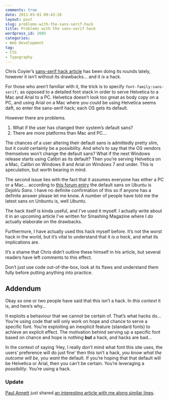```yaml
---
comments: true
date: 2011-03-01 09:43:26
layout: post
slug: problems-with-the-sans-serif-hack
title: Problems with the sans-serif hack
wordpress_id: 2605
categories:
- Web Development
tag:
- CSS
- Typography
---
```


Chris Coyier’s [sans-serif hack article](http://css-tricks.com/sans-serif/) has been doing its rounds lately, however it isn’t without its drawbacks... and it _is_ a hack.

For those who aren’t familiar with it, the trick is to specify `font-family:sans-serif;` as opposed to a detailed font stack in order to serve Helvetica to a Mac and Arial to a PC. Helvetica doesn’t look too great as body copy on a PC, and using Arial on a Mac where you could be using Helvetica seems daft, so enter the sans-serif hack; each OS gets its default.

However there are problems.

1. What if the user has changed their system’s default sans?
2. There are more platforms than Mac and PC...

The chances of a user altering their default sans is admittedly pretty slim, but it could certainly be a possibility. And who’s to say that the OS vendors themselves won’t change the default sans? What if the next Windows release starts using Calibri as its default? Then you’re serving Helvetica on a Mac, Calibri on Windows 8 and Arial on Windows 7 and under. This is speculation, but worth bearing in mind.

The second issue lies with the fact that it assumes everyone has either a PC or a Mac... according to [this forum entry](http://ubuntuforums.org/showthread.php?t=1675235) the default sans on Ubuntu is _DejaVu Sans_. I have no definite confirmation of this so if anyone has a definite answer please let me know. A number of people have told me the latest sans on Unbuntu is, well _Ubuntu_.

The hack itself is kinda useful, and I’ve used it myself. I actually write about it in an upcoming article I’ve written for Smashing Magazine where I _do_ actually elaborate on the drawbacks.

Furthermore, I have actually used this hack myself before. It’s not the worst hack in the world, but it’s vital to understand that it _is a hack_, and what its implications are.

It’s a shame that Chris didn’t outline these himself in his article, but several readers have left comments to this effect.

Don’t just use code out-of-the-box, look at its flaws and understand them fully before putting anything into practice.

## Addendum

Okay so one or two people have said that this isn’t a hack. In _this context_ it is, and here’s why...

It exploits a behaviour that we cannot be certain of. That’s what hacks do… You’re using code that will only work on hope and chance to serve a specific font. You’re exploiting an inexplicit feature (standard fonts) to achieve an explicit effect. The motivation behind serving up a specific font based on chance and hope is nothing **but** a hack, and hacks are bad…

In the context of saying ‘Hey, I really don’t mind what font this site uses, the users’ preference will do just fine’ then this isn’t a hack, _you know what the outcome will be_, you _want_ the default. If you’re hoping that that default will be Helvetica or Arial, then you can’t be certain. You’re leveraging a _possibility_. You’re using a hack.

### Update

[Paul Annett](http://twitter.com/nicepaul) just shared [an interesting article with me along similar lines](http://blog.mhurrell.co.uk/post/2946358183/updating-the-helvetica-font-stack).
